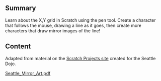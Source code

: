 ## Summary

 Learn about the X,Y grid in Scratch using the pen tool.
Create a character that follows the mouse, drawing a line as it goes,
then create more characters that draw mirror images of the line\!


## Content

Adapted from material on the [Scratch Projects
site](http://makomatic.com/dojo/exercises.html) created for the Seattle
Dojo.

[Seattle_Mirror_Art.pdf](../files/Seattle_Mirror_Art.pdf)

